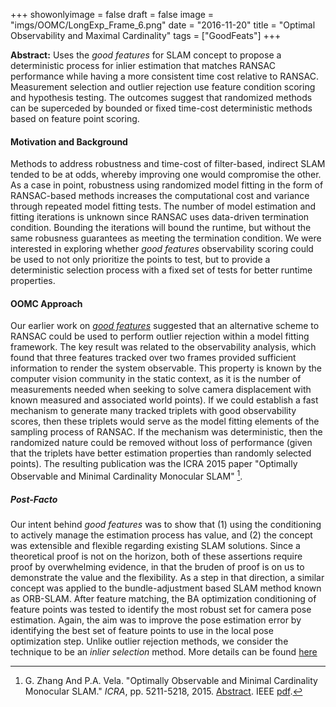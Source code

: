 +++
showonlyimage = false
draft = false
image = "imgs/OOMC/LongExp_Frame_6.png"
date  = "2016-11-20"
title = "Optimal Observability and Maximal Cardinality"
tags  = ["GoodFeats"]
+++

**Abstract:** 
Uses the _good features_ for SLAM concept to propose a deterministic process
for inlier estimation that matches RANSAC performance while having a more
consistent time cost relative to RANSAC.  
Measurement selection and outlier rejection use feature condition scoring
and hypothesis testing. The outcomes suggest that randomized methods can be
superceded by bounded or fixed time-cost deterministic methods based on
feature point scoring.
<!--more-->

#### Motivation and Background
Methods to address robustness and time-cost of filter-based, indirect SLAM
tended to be at odds, whereby improving one would compromise the other.  As a
case in point, robustness using randomized model fitting in the form of
RANSAC-based methods increases the computational cost and variance through
repeated model fitting tests.  The number of model estimation and fitting
iterations is unknown since RANSAC uses data-driven termination condition.
Bounding the iterations will bound the runtime, but without the same robusness
guarantees as meeting the termination condition. We were interested in
exploring whether _good features_ observability scoring could be used to
not only prioritize the points to test, but to provide a deterministic
selection process with a fixed set of tests for better runtime properties.

#### OOMC Approach
Our earlier work on [_good features_](../goodfeats) suggested that an
alternative scheme to RANSAC could be used to perform outlier rejection
within a model fitting framework.  The key result was related to the
observability analysis, which found that three features tracked over two frames
provided sufficient information to render the system observable. This
property is known by the computer vision community in the static
context, as it is the number of measurements needed when seeking to
solve camera displacement with known measured and associated world
points). If we could establish a fast mechanism to generate many tracked
triplets with good observability scores, then these triplets would serve
as the model fitting elements of the sampling process of RANSAC. If the
mechanism was deterministic, then the randomized nature could be removed
without loss of performance (given that the triplets have better
estimation properties than randomly selected points).  The resulting
publication was the ICRA 2015 paper "Optimally Observable and Minimal
Cardinality Monocular SLAM" [^1].

##### Post-Facto 
Our intent behind _good features_ was to show that (1) using the conditioning
to actively manage the estimation process has value, and (2) the concept was
extensible and flexible regarding existing SLAM solutions. Since a
theoretical proof is not on the horizon, both of these assertions
require proof by overwhelming evidence, in that the bruden of proof is
on us to demonstrate the value and the flexibility. As a step in that
direction, a similar concept was applied to the bundle-adjustment based
SLAM method known as ORB-SLAM. After feature matching, the BA
optimization conditioning of feature points was tested to identify the
most robust set for camera pose estimation. Again, the aim was to
improve the pose estimation error by identifying the best set of feature
points to use in the local pose optimization step. Unlike outlier
rejection methods, we consider the technique to be an _inlier selection_
method.  More details can be found [here](../gfselect)

[^1]: G. Zhang And P.A. Vela. "Optimally Observable and Minimal Cardinality Monocular SLAM." _ICRA_, pp. 5211-5218, 2015.  [Abstract](https://ieeexplore.ieee.org/document/7139925). IEEE [pdf](https://ieeexplore.ieee.org/document/7139925). 
